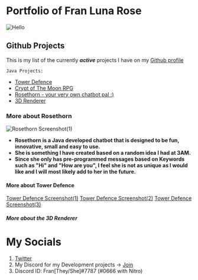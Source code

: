 # Portfolio of Fran Luna Rose
![Hello](https://c.tenor.com/Py3PtpNEJJ0AAAAd/cat-lurking.gif)


## Github Projects 
This is my list of the currently _**active**_ projects I have on my [Github profile](https://github.com/FranFranJams)

`Java Projects:`
- [Tower Defence](https://github.com/FranFranJams/Java-Tower-Defense)
- [Crypt of The Moon RPG](https://github.com/FranFranJams/MoonCryptTheGame)
- [Rosethorn - your very own chatbot pal :)](https://github.com/FranFranJams/rosethorn)
- [3D Renderer](https://github.com/FranFranJams/3D-Graphics-Renderer)


### More about Rosethorn
![Rosethorn Screenshot(1)](https://i.hep.gg/VjGNCVCn6)
- __Rosethorn is a Java developed chatbot that is designed to be fun, innovative, small and easy to use.__
- __She is something I have created based on a random idea I had at 3AM.__
- __Since she only has pre-programmed messages based on Keywords such as "Hi" and "How are you", I feel she is not as unique as I would like and I will most likely add to her in the future.__

#### More about Tower Defence   
[Tower Defence Screenshot(1)](https://i.hep.gg/JfKDFUBg66)
[Tower Defence Screenshot(2)](https://i.hep.gg/tCFHe6S-T)
[Tower Defence Screenshot(3)](https://i.hep.gg/DWUlAXQYP)


##### More about the 3D Renderer



# My Socials
1. [Twitter](https://twitter.com/_FranFranJams_)
2. My Discord for my Development projects -> [Join](https://discord.gg/RuFCDdaHyN)
3. Discord ID: Fran[They/She]#7787 (#0666 with Nitro)
